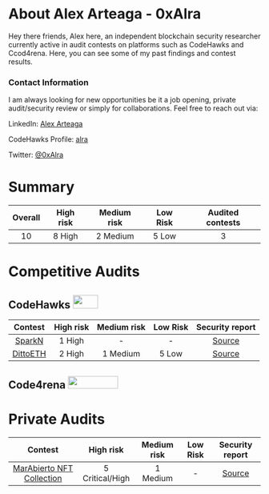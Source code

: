 # About Alex Arteaga - 0xAlra
Hey there friends, Alex here, an independent blockchain security researcher currently active in audit contests on platforms such as CodeHawks and Ccod4rena. Here, you can see some of my past findings and contest results.

### Contact Information
I am always looking for new opportunities be it a job opening, private audit/security review or simply for collaborations. Feel free to reach out via:  

LinkedIn: [Alex Arteaga](https://www.linkedin.com/in/alex-arteaga-c/)   

CodeHawks Profile: [alra](https://www.codehawks.com/profile/clku0tgdq0012mj08rwqxg012)   

Twitter: [@0xAlra](https://twitter.com/0xAlra)

# Summary

| Overall | High risk |  Medium risk | Low Risk | Audited contests |
|:--:|:--:|:--:|:--:|:--:|
| 10  | 8 High | 2 Medium | 5 Low | 3 |

# Competitive Audits

## CodeHawks <img src="https://res.cloudinary.com/droqoz7lg/image/upload/v1689080263/snhkgvtsidryjdtx0pce.png" width=50 height=27>

| Contest | High risk | Medium risk | Low Risk | Security report | 
|:--:|:--:|:--:|:--:|:--:|
| [SparkN](https://www.codehawks.com/contests/cllcnja1h0001lc08z7w0orxx) | 1 High | - | - | [Source]() |
| [DittoETH](https://www.codehawks.com/contests/clm871gl00001mp081mzjdlwc) | 2 High | 1 Medium | 5 Low | [Source]() |

## Code4rena <img src="https://code4rena.com/logos/c4-logo.svg" width=100 height=25>

# Private Audits

| Contest | High risk | Medium risk | Low Risk | Security report |
|:--:|:--:|:--:|:--:|:--:|
| [MarAbierto NFT Collection](https://opensea.io/collection/mar-abierto-by-croonos-lab?tab=items) | 5 Critical/High | 1 Medium | - | [Source]() |
